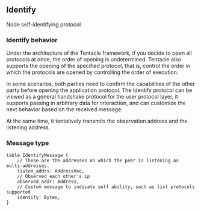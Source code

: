 ## Identify
Node self-identifying protocol

### Identify behavior

Under the architecture of the Tentacle framework, if you decide to open all protocols at once,
the order of opening is undetermined. Tentacle also supports the opening of the specified protocol,
that is, control the order in which the protocols are opened by controlling the order of execution.

In some scenarios, both parties need to confirm the capabilities of the other party before opening
the application protocol. The Identify protocol can be viewed as a general handshake protocol for
the user protocol layer, it supports passing in arbitrary data for interaction, and can customize
the next behavior based on the received message.

At the same time, it tentatively transmits the observation address and the listening address.

### Message type

```
table IdentifyMessage {
    // These are the addresses on which the peer is listening as multi-addresses.
    listen_addrs: AddressVec,
    // Observed each other's ip
    observed_addr: Address,
    // Custom message to indicate self ability, such as list protocols supported
    identify: Bytes,
}
```
